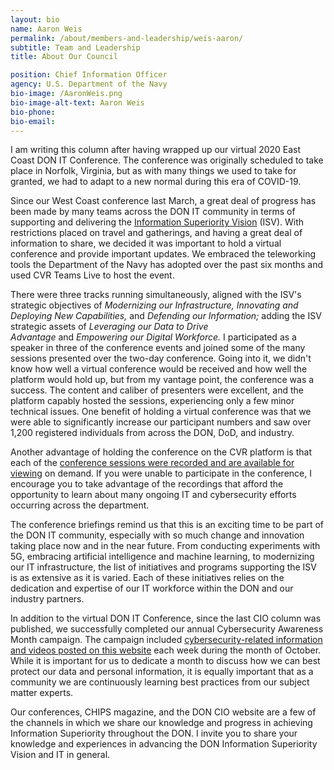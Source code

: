 ```yaml
---
layout: bio
name: Aaron Weis
permalink: /about/members-and-leadership/weis-aaron/
subtitle: Team and Leadership
title: About Our Council

position: Chief Information Officer
agency: U.S. Department of the Navy
bio-image: /AaronWeis.png
bio-image-alt-text: Aaron Weis
bio-phone:
bio-email:
---
```


<p>I am writing this column after having wrapped up our virtual 2020 East Coast DON IT Conference. The conference was originally scheduled to take place in Norfolk, Virginia, but as with many things we used to take for granted, we had to adapt to a new normal during this era of COVID-19.</p>
<p>Since our West Coast conference last March, a great deal of progress has been made by many teams across the DON IT community in terms of supporting and delivering the&nbsp;<a href="https://www.doncio.navy.mil/ContentView.aspx?id=13181" target="whole">Information Superiority Vision</a>&nbsp;(ISV). With restrictions placed on travel and gatherings, and having a great deal of information to share, we decided it was important to hold a virtual conference and provide important updates. We embraced the teleworking tools the Department of the Navy has adopted over the past six months and used CVR Teams Live to host the event.</p>
<p>There were three tracks running simultaneously, aligned with the ISV's strategic objectives of&nbsp;<em>Modernizing our Infrastructure, Innovating and Deploying New Capabilities,</em>&nbsp;and&nbsp;<em>Defending our Information;&nbsp;</em>adding the ISV strategic assets of&nbsp;<em>Leveraging our Data to Drive Advantage</em>&nbsp;and&nbsp;<em>Empowering our Digital Workforce.</em>&nbsp;I participated as a speaker in three of the conference events and joined some of the many sessions presented over the two-day conference. Going into it, we didn't know how well a virtual conference would be received and how well the platform would hold up, but from my vantage point, the conference was a success. The content and caliber of presenters were excellent, and the platform capably hosted the sessions, experiencing only a few minor technical issues. One benefit of holding a virtual conference was that we were able to significantly increase our participant numbers and saw over 1,200 registered individuals from across the DON, DoD, and industry.</p>
<p>Another advantage of holding the conference on the CVR platform is that each of the&nbsp;<a href="https://www.doncio.navy.mil/ContentView.aspx?id=14090" target="whole">conference sessions were recorded and are available for viewing</a>&nbsp;on demand. If you were unable to participate in the conference, I encourage you to take advantage of the recordings that afford the opportunity to learn about many ongoing IT and cybersecurity efforts occurring across the department.</p>
<p>The conference briefings remind us that this is an exciting time to be part of the DON IT community, especially with so much change and innovation taking place now and in the near future. From conducting experiments with 5G, embracing artificial intelligence and machine learning, to modernizing our IT infrastructure, the list of initiatives and programs supporting the ISV is as extensive as it is varied. Each of these initiatives relies on the dedication and expertise of our IT workforce within the DON and our industry partners.</p>
<p>In addition to the virtual DON IT Conference, since the last CIO column was published, we successfully completed our annual Cybersecurity Awareness Month campaign. The campaign included&nbsp;<a href="https://www.doncio.navy.mil/ContentView.aspx?id=13869" target="whole">cybersecurity-related information and videos posted on this website</a>&nbsp;each week during the month of October. While it is important for us to dedicate a month to discuss how we can best protect our data and personal information, it is equally important that as a community we are continuously learning best practices from our subject matter experts.</p>
<p>Our conferences, CHIPS magazine, and the DON CIO website are a few of the channels in which we share our knowledge and progress in achieving Information Superiority throughout the DON. I invite you to share your knowledge and experiences in advancing the DON Information Superiority Vision and IT in general.</p>
